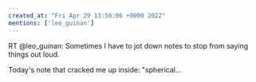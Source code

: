 ```yaml
---
created_at: "Fri Apr 29 13:50:06 +0000 2022"
mentions: ['leo_guinan']
---
```


RT @leo_guinan: Sometimes I have to jot down notes to stop from saying things out loud.

Today's note that cracked me up inside: "spherical…